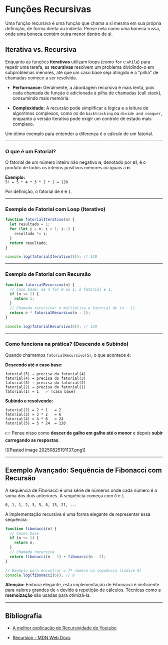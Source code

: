 
# Funções Recursivas

Uma função recursiva é uma função que chama a si mesma em sua própria definição, de forma direta ou indireta. Pense nela como uma boneca russa, onde uma boneca contém outra menor dentro de si.

## Iterativa vs. Recursiva

Enquanto as funções **iterativas** utilizam loops (como `for` e `while`) para repetir uma tarefa, as **recursivas** resolvem um problema dividindo-o em subproblemas menores, até que um caso base seja atingido e a "pilha" de chamadas comece a ser resolvida.

- **Performance:** Geralmente, a abordagem recursiva é mais lenta, pois cada chamada de função é adicionada à pilha de chamadas (call stack), consumindo mais memória.
    
- **Complexidade:** A recursão pode simplificar a lógica e a leitura de algoritmos complexos, como os de `backtracking` ou `divide and conquer`, enquanto a versão iterativa pode exigir um controle de estado mais complexo.
    

Um ótimo exemplo para entender a diferença é o cálculo de um fatorial.

---

### O que é um Fatorial?

O fatorial de um número inteiro não negativo **n**, denotado por **n!**, é o produto de todos os inteiros positivos menores ou iguais a **n**.

**Exemplo:**  
`5! = 5 * 4 * 3 * 2 * 1 = 120`

Por definição, o fatorial de `0` é `1`.

---

### Exemplo de Fatorial com Loop (Iterativo)

```javascript
function fatorialIterativo(n) {
  let resultado = 1;
  for (let i = n; i > 1; i--) {
    resultado *= i;
  }
  return resultado;
}

console.log(fatorialIterativo(5)); // 120
```

---

### Exemplo de Fatorial com Recursão

```javascript
function fatorialRecursivo(n) {
  // Caso base: se n for 0 ou 1, o fatorial é 1.
  if (n <= 1) {
    return 1;
  }
  // Chamada recursiva: n multiplica o fatorial de (n - 1).
  return n * fatorialRecursivo(n - 1);
}

console.log(fatorialRecursivo(5)); // 120
```

---

### Como funciona na prática? (Descendo e Subindo)

Quando chamamos `fatorialRecursivo(5)`, o que acontece é:

**Descendo até o caso base:**

```
fatorial(5) → precisa do fatorial(4)  
fatorial(4) → precisa do fatorial(3)  
fatorial(3) → precisa do fatorial(2)  
fatorial(2) → precisa do fatorial(1)  
fatorial(1) = 1   ✅ (caso base)
```

**Subindo e resolvendo:**

```
fatorial(2) = 2 * 1   = 2  
fatorial(3) = 3 * 2   = 6  
fatorial(4) = 4 * 6   = 24  
fatorial(5) = 5 * 24  = 120  
```

👉 Pense nisso como **descer de galho em galho até o menor** e depois **subir carregando as respostas**.

![[Pasted image 20250825191137.png]]

---

## Exemplo Avançado: Sequência de Fibonacci com Recursão

A sequência de Fibonacci é uma série de números onde cada número é a soma dos dois anteriores. A sequência começa com `0` e `1`.

`0, 1, 1, 2, 3, 5, 8, 13, 21, ...`

A implementação recursiva é uma forma elegante de representar essa sequência:

```javascript
function fibonacci(n) {
  // Casos base
  if (n <= 1) {
    return n;
  }
  // Chamada recursiva
  return fibonacci(n - 1) + fibonacci(n - 2);
}

// Exemplo para encontrar o 7º número na sequência (índice 6)
console.log(fibonacci(6)); // 8
```

**Atenção:** Embora elegante, esta implementação de Fibonacci é ineficiente para valores grandes de `n` devido à repetição de cálculos. Técnicas como a **memoização** são usadas para otimizá-la.

---

## Bibliografia

- [A melhor explicação de Recursividade do Youtube](https://youtu.be/qUe36p4P2CI)
    
- [Recursion - MDN Web Docs](https://developer.mozilla.org/en-US/docs/Glossary/Recursion)
  